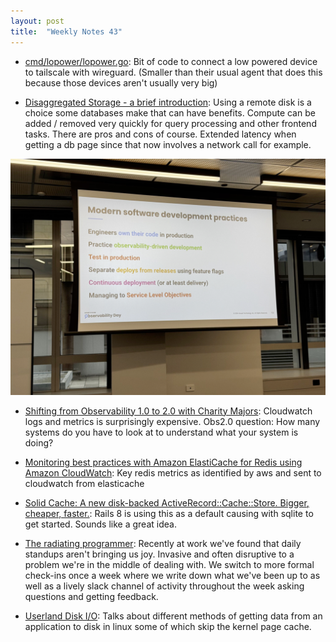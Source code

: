 ```yaml
---
layout: post
title:  "Weekly Notes 43"
---
```


* [cmd/lopower/lopower.go](https://github.com/tailscale/tailscale/blob/lp/cmd/lopower/lopower.go): Bit of code to connect a low powered device to tailscale with wireguard. (Smaller than their usual agent that does this because those devices aren't usually very big)

* [Disaggregated Storage - a brief introduction](https://avi.im/blag/2024/disaggregated-storage/): Using a remote disk is a choice some databases make that can have benefits. Compute can be added / removed very quickly for query processing and other frontend tasks. There are pros and cons of course. Extended latency when getting a db page since that now involves a network call for example.

![Modern development practices](/assets/2024/liz_fong_jones_modern_development_practices.png)

* [Shifting from Observability 1.0 to 2.0 with Charity Majors](https://www.youtube.com/watch?v=IVpQeMDWysA): Cloudwatch logs and metrics is surprisingly expensive. Obs2.0 question: How many systems do you have to look at to understand what your system is doing?

* [Monitoring best practices with Amazon ElastiCache for Redis using Amazon CloudWatch](https://aws.amazon.com/blogs/database/monitoring-best-practices-with-amazon-elasticache-for-redis-using-amazon-cloudwatch/): Key redis metrics as identified by aws and sent to cloudwatch from elasticache

* [Solid Cache: A new disk-backed ActiveRecord::Cache::Store. Bigger, cheaper, faster.](https://dev.37signals.com/solid-cache/): Rails 8 is using this as a default causing with sqlite to get started. Sounds like a great idea.

* [The radiating programmer](https://dev.37signals.com/the-radiating-programmer/): Recently at work we've found that daily standups aren't bringing us joy. Invasive and often disruptive to a problem we're in the middle of dealing with. We switch to more formal check-ins once a week where we write down what we've been up to as well as a lively slack channel of activity throughout the week asking questions and getting feedback.

* [Userland Disk I/O](https://transactional.blog/how-to-learn/disk-io): Talks about different methods of getting data from an application to disk in linux some of which skip the kernel page cache.